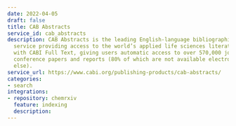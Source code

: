 ```yaml
---
date: 2022-04-05
draft: false
title: CAB Abstracts
service_id: cab_abstracts
description: CAB Abstracts is the leading English-language bibliographic information
  service providing access to the world’s applied life sciences literature. It comes
  with CABI Full Text, giving users automatic access to over 570,000 journal articles,
  conference papers and reports (80% of which are not available electronically anywhere
  else).
service_url: https://www.cabi.org/publishing-products/cab-abstracts/
categories:
- search
integrations:
- repository: chemrxiv
  feature: indexing
  description:
---
```




